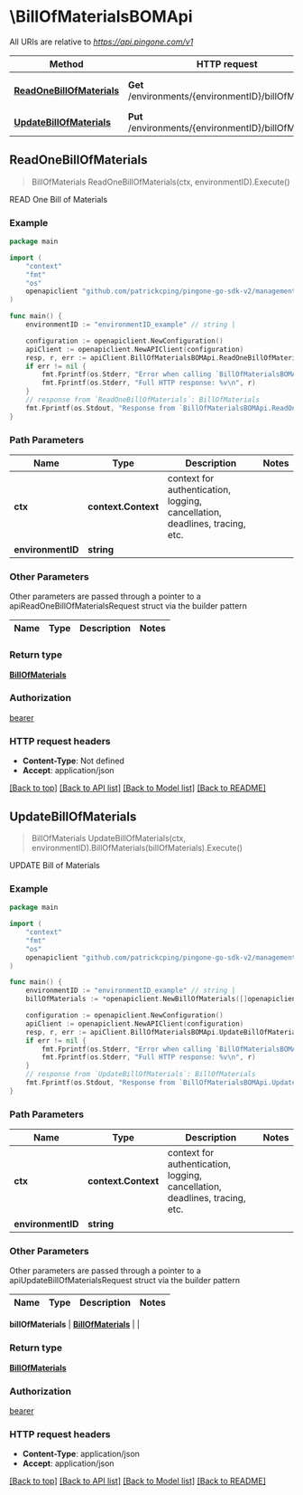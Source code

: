 # \BillOfMaterialsBOMApi

All URIs are relative to *https://api.pingone.com/v1*

Method | HTTP request | Description
------------- | ------------- | -------------
[**ReadOneBillOfMaterials**](BillOfMaterialsBOMApi.md#ReadOneBillOfMaterials) | **Get** /environments/{environmentID}/billOfMaterials | READ One Bill of Materials
[**UpdateBillOfMaterials**](BillOfMaterialsBOMApi.md#UpdateBillOfMaterials) | **Put** /environments/{environmentID}/billOfMaterials | UPDATE Bill of Materials



## ReadOneBillOfMaterials

> BillOfMaterials ReadOneBillOfMaterials(ctx, environmentID).Execute()

READ One Bill of Materials

### Example

```go
package main

import (
    "context"
    "fmt"
    "os"
    openapiclient "github.com/patrickcping/pingone-go-sdk-v2/management"
)

func main() {
    environmentID := "environmentID_example" // string | 

    configuration := openapiclient.NewConfiguration()
    apiClient := openapiclient.NewAPIClient(configuration)
    resp, r, err := apiClient.BillOfMaterialsBOMApi.ReadOneBillOfMaterials(context.Background(), environmentID).Execute()
    if err != nil {
        fmt.Fprintf(os.Stderr, "Error when calling `BillOfMaterialsBOMApi.ReadOneBillOfMaterials``: %v\n", err)
        fmt.Fprintf(os.Stderr, "Full HTTP response: %v\n", r)
    }
    // response from `ReadOneBillOfMaterials`: BillOfMaterials
    fmt.Fprintf(os.Stdout, "Response from `BillOfMaterialsBOMApi.ReadOneBillOfMaterials`: %v\n", resp)
}
```

### Path Parameters


Name | Type | Description  | Notes
------------- | ------------- | ------------- | -------------
**ctx** | **context.Context** | context for authentication, logging, cancellation, deadlines, tracing, etc.
**environmentID** | **string** |  | 

### Other Parameters

Other parameters are passed through a pointer to a apiReadOneBillOfMaterialsRequest struct via the builder pattern


Name | Type | Description  | Notes
------------- | ------------- | ------------- | -------------


### Return type

[**BillOfMaterials**](BillOfMaterials.md)

### Authorization

[bearer](../README.md#bearer)

### HTTP request headers

- **Content-Type**: Not defined
- **Accept**: application/json

[[Back to top]](#) [[Back to API list]](../README.md#documentation-for-api-endpoints)
[[Back to Model list]](../README.md#documentation-for-models)
[[Back to README]](../README.md)


## UpdateBillOfMaterials

> BillOfMaterials UpdateBillOfMaterials(ctx, environmentID).BillOfMaterials(billOfMaterials).Execute()

UPDATE Bill of Materials

### Example

```go
package main

import (
    "context"
    "fmt"
    "os"
    openapiclient "github.com/patrickcping/pingone-go-sdk-v2/management"
)

func main() {
    environmentID := "environmentID_example" // string | 
    billOfMaterials := *openapiclient.NewBillOfMaterials([]openapiclient.BillOfMaterialsProductsInner{*openapiclient.NewBillOfMaterialsProductsInner(openapiclient.EnumProductType("PING_ONE_MFA"))}) // BillOfMaterials |  (optional)

    configuration := openapiclient.NewConfiguration()
    apiClient := openapiclient.NewAPIClient(configuration)
    resp, r, err := apiClient.BillOfMaterialsBOMApi.UpdateBillOfMaterials(context.Background(), environmentID).BillOfMaterials(billOfMaterials).Execute()
    if err != nil {
        fmt.Fprintf(os.Stderr, "Error when calling `BillOfMaterialsBOMApi.UpdateBillOfMaterials``: %v\n", err)
        fmt.Fprintf(os.Stderr, "Full HTTP response: %v\n", r)
    }
    // response from `UpdateBillOfMaterials`: BillOfMaterials
    fmt.Fprintf(os.Stdout, "Response from `BillOfMaterialsBOMApi.UpdateBillOfMaterials`: %v\n", resp)
}
```

### Path Parameters


Name | Type | Description  | Notes
------------- | ------------- | ------------- | -------------
**ctx** | **context.Context** | context for authentication, logging, cancellation, deadlines, tracing, etc.
**environmentID** | **string** |  | 

### Other Parameters

Other parameters are passed through a pointer to a apiUpdateBillOfMaterialsRequest struct via the builder pattern


Name | Type | Description  | Notes
------------- | ------------- | ------------- | -------------

 **billOfMaterials** | [**BillOfMaterials**](BillOfMaterials.md) |  | 

### Return type

[**BillOfMaterials**](BillOfMaterials.md)

### Authorization

[bearer](../README.md#bearer)

### HTTP request headers

- **Content-Type**: application/json
- **Accept**: application/json

[[Back to top]](#) [[Back to API list]](../README.md#documentation-for-api-endpoints)
[[Back to Model list]](../README.md#documentation-for-models)
[[Back to README]](../README.md)

